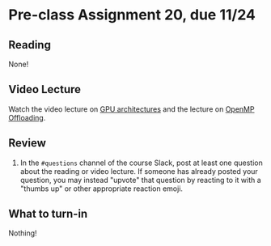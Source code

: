 # Pre-class Assignment 20, due 11/24

## Reading

None!

## Video Lecture 

Watch the video lecture on [GPU architectures](https://youtu.be/CWYx0HZ0zYM) and the lecture on [OpenMP Offloading](https://youtu.be/ypRBx31e8GA).

## Review

1. In the `#questions` channel of the course Slack, post at least one question about the reading or video lecture. If someone has already posted your question, you may instead "upvote" that question by reacting to it with a "thumbs up" or other appropriate reaction emoji. 

## What to turn-in

Nothing!
